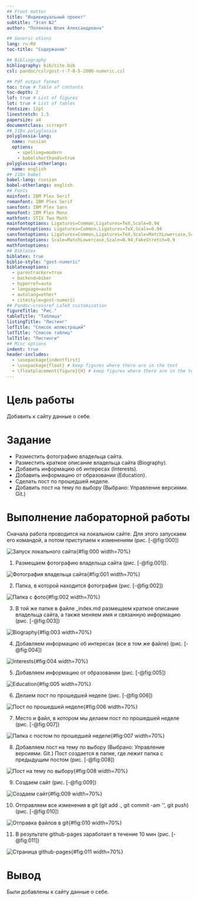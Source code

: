 ```yaml
---
## Front matter
title: "Индивидуальный проект"
subtitle: "Этап №2"
author: "Полякова Юлия Александровна"

## Generic otions
lang: ru-RU
toc-title: "Содержание"

## Bibliography
bibliography: bib/cite.bib
csl: pandoc/csl/gost-r-7-0-5-2008-numeric.csl

## Pdf output format
toc: true # Table of contents
toc-depth: 2
lof: true # List of figures
lot: true # List of tables
fontsize: 12pt
linestretch: 1.5
papersize: a4
documentclass: scrreprt
## I18n polyglossia
polyglossia-lang:
  name: russian
  options:
	- spelling=modern
	- babelshorthands=true
polyglossia-otherlangs:
  name: english
## I18n babel
babel-lang: russian
babel-otherlangs: english
## Fonts
mainfont: IBM Plex Serif
romanfont: IBM Plex Serif
sansfont: IBM Plex Sans
monofont: IBM Plex Mono
mathfont: STIX Two Math
mainfontoptions: Ligatures=Common,Ligatures=TeX,Scale=0.94
romanfontoptions: Ligatures=Common,Ligatures=TeX,Scale=0.94
sansfontoptions: Ligatures=Common,Ligatures=TeX,Scale=MatchLowercase,Scale=0.94
monofontoptions: Scale=MatchLowercase,Scale=0.94,FakeStretch=0.9
mathfontoptions:
## Biblatex
biblatex: true
biblio-style: "gost-numeric"
biblatexoptions:
  - parentracker=true
  - backend=biber
  - hyperref=auto
  - language=auto
  - autolang=other*
  - citestyle=gost-numeric
## Pandoc-crossref LaTeX customization
figureTitle: "Рис."
tableTitle: "Таблица"
listingTitle: "Листинг"
lofTitle: "Список иллюстраций"
lotTitle: "Список таблиц"
lolTitle: "Листинги"
## Misc options
indent: true
header-includes:
  - \usepackage{indentfirst}
  - \usepackage{float} # keep figures where there are in the text
  - \floatplacement{figure}{H} # keep figures where there are in the text
---
```


# Цель работы

Добавить к сайту данные о себе.

# Задание

- Разместить фотографию владельца сайта.
- Разместить краткое описание владельца сайта (Biography).
- Добавить информацию об интересах (Interests).
- Добавить информацию от образовании (Education).
- Сделать пост по прошедшей неделе.
- Добавить пост на тему по выбору (Выбрано: Управление версиями. Git.)


# Выполнение лабораторной работы

Сначала работа проводится на локальном сайте. Для этого запускаем его командой, а потом приступаем к изменениям (рис. [-@fig:000])

![Запуск локального сайта](image/1-1.jpg){#fig:000 width=70%}

1. Размещаем фотографию владельца сайта (рис. [-@fig:001]).

![Фотография владельца сайта](image/1.jpg){#fig:001 width=70%}

2. Папка, в которой находится фотография (рис. [-@fig:002])

![Папка с фото](image/2.jpg){#fig:002 width=70%}

3. В той же папке в файле _index.md размещаем краткое описание владельца сайта, а также меняем имя и связанную информацию (рис. [-@fig:003])

![Biography](image/3.jpg){#fig:003 width=70%}

4. Добавляем информацию об интересах (все в том же файле) (рис. [-@fig:004])

![Interests](image/4.jpg){#fig:004 width=70%}

5. Добавляем информацию от образовании (рис. [-@fig:005])

![Education](image/5.jpg){#fig:005 width=70%}

6. Делаем пост по прошедшей неделе (рис. [-@fig:006])

![Пост по прошедшей неделе](image/6.jpg){#fig:006 width=70%}

7. Место и файл, в котором мы делаем пост по прошедшей неделе (рис. [-@fig:007])

![Папка с постом по прошедшей неделе](image/7.jpg){#fig:007 width=70%}

8. Добавляем пост на тему по выбору (Выбрано: Управление версиями. Git.) Пост создается в папке, где лежит папка с предыдущим постом (рис. [-@fig:008])

![Пост на тему по выбору](image/8.jpg){#fig:008 width=70%}

9. Создаем сайт (рис. [-@fig:009])

![Создаем сайт](image/9.jpg){#fig:009 width=70%}

10. Отправляем все изменения в git (git add ., git commit -am '', git push) (рис. [-@fig:010])

![Отправка файлов в git](image/10.jpg){#fig:010 width=70%}

11. В результате github-pages заработает в течение 10 мин (рис. [-@fig:011])

![Страница github-pages](image/11.jpg){#fig:011 width=70%}

# Вывод

Были добавлены к сайту данные о себе.

